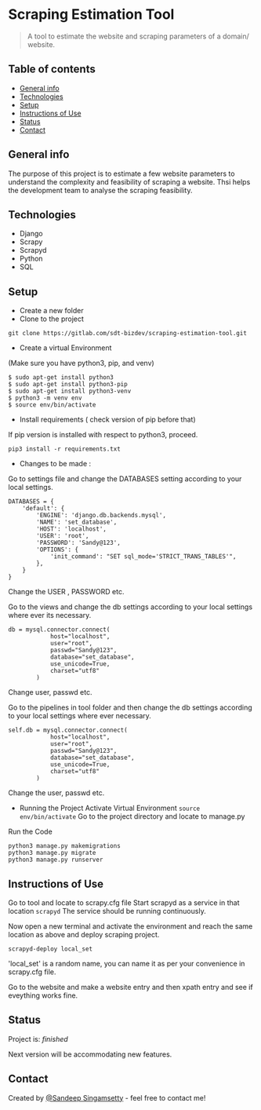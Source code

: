 # Scraping Estimation Tool
> A tool to estimate the website and scraping parameters of a domain/ website.

## Table of contents
* [General info](#general-info)
* [Technologies](#technologies)
* [Setup](#setup)
* [Instructions of Use](#instructions)
* [Status](#status)
* [Contact](#contact)

## General info
The purpose of this project is to estimate a few website parameters to understand the complexity and feasibility of scraping a website. Thsi helps the development team to analyse the scraping feasibility.


## Technologies
* Django
* Scrapy
* Scrapyd
* Python
* SQL

## Setup

* Create a new folder
* Clone to the project

`git clone https://gitlab.com/sdt-bizdev/scraping-estimation-tool.git`

* Create a virtual Environment

(Make sure you have python3, pip, and venv)

```
$ sudo apt-get install python3
$ sudo apt-get install python3-pip
$ sudo apt-get install python3-venv
$ python3 -m venv env
$ source env/bin/activate
```

* Install requirements ( check version of pip before that)

If pip version is installed with respect to python3, proceed.

`pip3 install -r requirements.txt`

* Changes to be made :

Go to settings file and change the DATABASES setting according to your local settings.

``` 
DATABASES = {
    'default': {
        'ENGINE': 'django.db.backends.mysql',
        'NAME': 'set_database',
        'HOST': 'localhost',
        'USER': 'root',
        'PASSWORD': 'Sandy@123',
        'OPTIONS': {
            'init_command': "SET sql_mode='STRICT_TRANS_TABLES'",
        },
    }
}
```

Change the USER , PASSWORD etc.

Go to the views and change the db settings according to your local settings where ever its necessary.

```
db = mysql.connector.connect(
			host="localhost",
			user="root",
			passwd="Sandy@123",
			database="set_database",
			use_unicode=True, 
			charset="utf8"
		)
```

Change user, passwd etc.

Go to the pipelines in tool folder and then change the db settings according to your local settings where ever necessary.

```
self.db = mysql.connector.connect(
			host="localhost",
			user="root",
			passwd="Sandy@123",
			database="set_database",
			use_unicode=True, 
			charset="utf8"
		)
```

Change the user, passwd etc.





* Running the Project
Activate Virtual Environment
`source env/bin/activate`
Go to the project directory and locate to manage.py 


Run the Code
```
python3 manage.py makemigrations
python3 manage.py migrate
python3 manage.py runserver
```

## Instructions of Use

Go to tool and locate to scrapy.cfg file
Start scrapyd as a service in that location
`scrapyd`
The service should be running continuously.

Now open a new terminal and activate the environment and reach the same location as above and deploy scraping project.

`scrapyd-deploy local_set`

'local_set' is a random name, you can name it as per your convenience in scrapy.cfg file.

Go to the website and make a website entry and then xpath entry and see if eveything works fine.

## Status
Project is:  _finished_

Next version will be accommodating new features.



## Contact
Created by [@Sandeep Singamsetty](https://gitlab.com/sandeep.si) - feel free to contact me!